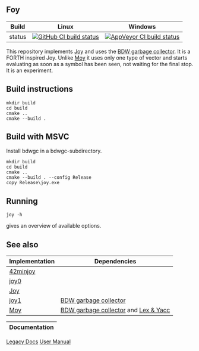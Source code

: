 Foy
---

Build|Linux|Windows
---|---|---
status|[![GitHub CI build status](https://github.com/Wodan58/Foy/actions/workflows/cmake.yml/badge.svg)](https://github.com/Wodan58/Foy/actions/workflows/cmake.yml)|[![AppVeyor CI build status](https://ci.appveyor.com/api/projects/status/github/Wodan58/Foy?branch=master&svg=true)](https://ci.appveyor.com/project/Wodan58/Foy)

This repository implements [Joy](https://github.com/Wodan58/Joy) and uses the
[BDW garbage collector](https://github.com/ivmai/bdwgc). It is a FORTH inspired
Joy. Unlike [Moy](https://github.com/Wodan58/Moy) it uses only one type of
vector and starts evaluating as soon as a symbol has been seen, not waiting for
the final stop. It is an experiment.

Build instructions
------------------

    mkdir build
    cd build
    cmake ..
    cmake --build .

Build with MSVC
---------------

Install bdwgc in a bdwgc-subdirectory.

    mkdir build
    cd build
    cmake ..
    cmake --build . --config Release
    copy Release\joy.exe

Running
-------

    joy -h

gives an overview of available options.

See also
--------

Implementation|Dependencies
--------------|------------
[42minjoy](https://github.com/Wodan58/42minjoy)|
[joy0](https://github.com/Wodan58/joy0)|
[Joy](https://github.com/Wodan58/Joy)|
[joy1](https://github.com/Wodan58/joy1)|[BDW garbage collector](https://github.com/ivmai/bdwgc)
[Moy](https://github.com/Wodan58/Moy)|[BDW garbage collector](https://github.com/ivmai/bdwgc) and [Lex & Yacc](https://sourceforge.net/projects/winflexbison/files/win_flex_bison-latest.zip)

Documentation|
-------------|
[Legacy Docs](https://wodan58.github.io)
[User Manual](https://wodan58.github.io/j09imp.html)
